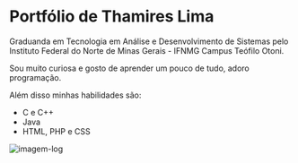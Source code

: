 # Portfólio de Thamires Lima
Graduanda em Tecnologia em Análise e Desenvolvimento de Sistemas pelo Instituto Federal do Norte de Minas Gerais - IFNMG Campus Teófilo Otoni.

Sou muito curiosa e gosto de aprender um pouco de tudo, adoro programação.

Além disso minhas habilidades são:
- C e C++
- Java
- HTML, PHP e CSS

![imagem-log](https://www.google.com/imgres?imgurl=https%3A%2F%2Fmarcas-logos.net%2Fwp-content%2Fuploads%2F2020%2F03%2FGITHUB-LOGO.png&imgrefurl=https%3A%2F%2Fmarcas-logos.net%2Fgithub-logo%2F&tbnid=C8W29N2hFOt1eM&vet=12ahUKEwidx-ijka77AhWHNbkGHbp3D1sQMygLegQIARBA..i&docid=2qKxjn1ucbNm8M&w=1280&h=720&q=polvo%20github&hl=pt-BR&client=ms-android-samsung-rev2&ved=2ahUKEwidx-ijka77AhWHNbkGHbp3D1sQMygLegQIARBA)
